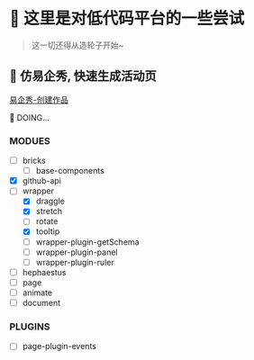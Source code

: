 # 👋 这里是对低代码平台的一些尝试

> 这一切还得从造轮子开始~



## 🎯 仿易企秀, 快速生成活动页

[易企秀-创建作品](https://www.eqxiu.com/c/248099576?i=1&spm=ab-null_null-page-0-0-0,element-1-11126-h5-0-0-1)

📢 DOING...

### MODUES

- [ ] bricks
  - [ ] base-components
- [x] github-api
- [ ] wrapper
  - [x] draggle
  - [x] stretch
  - [ ] rotate
  - [x] tooltip
  - [ ] wrapper-plugin-getSchema
  - [ ] wrapper-plugin-panel
  - [ ] wrapper-plugin-ruler
- [ ] hephaestus
- [ ] page
- [ ] animate
- [ ] document

### PLUGINS

- [ ] page-plugin-events
